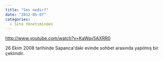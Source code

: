 ```yaml
---
title: "Ses nedir?"
date: "2012-05-07"
categories: 
  - Site Yönetiminden
---
```


http://www.youtube.com/watch?v=KaWav5AXRR0

26 Ekim 2008 tarihinde Sapanca'daki evinde sohbet arasında yapılmış bir çekimdir.
